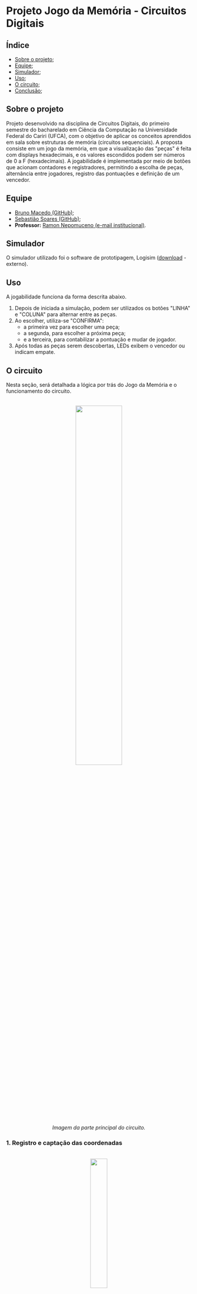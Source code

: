 # Projeto Jogo da Memória - Circuitos Digitais

## Índice
- [Sobre o projeto](#sobre-o-projeto);
- [Equipe](#equipe);
- [Simulador](#simulador);
- [Uso](#uso);
- [O circuito](#o-circuito);
- [Conclusão](#conclusão);

## Sobre o projeto

Projeto desenvolvido na disciplina de Circuitos Digitais, do primeiro semestre do bacharelado em Ciência da Computação na Universidade Federal do Cariri (UFCA), com o objetivo de aplicar os conceitos aprendidos em sala sobre estruturas de memória (circuitos sequenciais).
A proposta consiste em um jogo da memória, em que a visualização das "peças" é feita com displays hexadecimais, e os valores escondidos podem ser números de 0 a F (hexadecimais). A jogabilidade é implementada por meio de botões que acionam contadores e registradores, permitindo a escolha de peças, alternância entre jogadores, registro das pontuações e definição de um vencedor.

## Equipe
- [Bruno Macedo (GitHub)](https://github.com/brunom-dev);
- [Sebastião Soares (GitHub)](https://github.com/sebastiaosoares);
- **Professor:** [Ramon Nepomuceno (e-mail institucional)](mailto:ramon.nepomuceno@ufca.edu.br).

## Simulador
O simulador utilizado foi o software de prototipagem, Logisim ([download](https://sourceforge.net/projects/circuit/) - externo).

## Uso
A jogabilidade funciona da forma descrita abaixo.
1. Depois de iniciada a simulação, podem ser utilizados os botões "LINHA" e "COLUNA" para alternar entre as peças.
2. Ao escolher, utiliza-se "CONFIRMA":
   - a primeira vez para escolher uma peça;
   - a segunda, para escolher a próxima peça;
   - e a terceira, para contabilizar a pontuação e mudar de jogador.
3. Após todas as peças serem descobertas, LEDs exibem o vencedor ou indicam empate.

## O circuito
Nesta seção, será detalhada a lógica por trás do Jogo da Memória e o funcionamento do circuito.

<div align="center">
   <br><img width="50%" src="docs/0.png"><br>
   <i>Imagem da parte principal do circuito.</i><br>
</div>

### 1. Registro e captação das coordenadas
<div align="center">
   <br><img width="30%" src="docs/1.png"><br>
</div> <br>
Essa parte do circuito é responsável pela captação e registro das coordenadas selecionadas pelos jogadores no tabuleiro, armazenando-as em linha (LIN) e coluna (COL).

   - <strong>Botões de entrada (LINHA e COLUNA)</strong> <br>
        Esses botões atuam como sinais de controle para os flip-flops tipo D, responsáveis por registrar as coordenadas. Quando pressionados, alteram os valores das saídas correspondentes à linha (LIN) ou à coluna (COL).

   - <strong>Flip-Flops tipo D</strong> <br />
        Cada flip-flop registra e armazena o valor correspondente à linha ou coluna. O valor atualizado é exibido na saída ("LIN" e "COL"), representando as coordenadas escolhidas.

   - <strong>Saídas "x" e "y"</strong> <br />
        As saídas combinadas das coordenadas (x para coluna, y para linha) são utilizadas pelo circuito principal para acessar as posições do tabuleiro.
<br>

### 2. Gerenciador de Estados
<div align="center">
   <br><img width="30%" src="docs/2.png"><br>
</div> <br>
O gerenciador de estados é responsável por controlar o fluxo de estados do jogo, alternando entre os diferentes estágios da jogabilidade. Ele utiliza um flip-flop tipo D e portas lógicas para definir qual estado o jogo deve estar em um determinado momento.

   - <strong>Flip-Flop tipo D</strong> <br>
         O flip-flop armazena o estado atual do jogo. Quando o botão "CONFIRMA" é pressionado, ele gera um pulso de clock, permitindo que haja o avanço do estado atual para o próximo.
   - <strong> Portas AND </strong> <br>
         As portas AND recebem sinais dos estados anteriores e o sinal do botão CONFIRMA para calcular a transição entre os estados state0, state1, state2, e state3.

   - <strong> Estados (state0, state1, state2, state3) </strong> <br>
         Cada estado corresponde a uma fase específica do jogo:

        - <strong>state0</strong>: Seleção da primeira peça.
        - <strong>state1</strong>: Seleção da segunda peça.
        - <strong>state2</strong>: Confirmação das peças selecionadas.
        - <strong>state3</strong>: Alternância de jogador e atualização da pontuação. Após atingir o state3, a máquina de estados é resetada, retornando ao estado inicial (state0) para reiniciar o processo com o próximo jogador.
<br>

### 3. Gerenciador dos LED´S
<div align="center">
   <br><img width="30%" src="docs/3.png"><br>
</div> <br>

O demultiplexador (DMX) é responsável por controlar qual LED será aceso, indicando a peça atual que o jogador está percorrendo no tabuleiro. Ele utiliza as coordenadas registradas (XY) para selecionar a saída correspondente.

   - <strong>Entrada do DMX</strong>
      - O valor constante 1 é aplicado à entrada do demultiplexador. Isso significa que ele sempre terá um sinal ativo para ser enviado.
      - A variável de controle são as coordenadas XY (linha e coluna) provenientes do registro de coordenadas. Elas determinam qual saída será ativada.
      
   - <strong>Saídas do DMX</strong>
      - As saídas do demultiplexador correspondem aos túneis correspondente a cada LED do tabuleiro, com cada saída ativando o LED da peça atual que o jogador está percorrendo.
    
Na prática temos que ao navegar pelo tabuleiro utilizando os botões de controle (LINHA e COLUNA), o DMX atualiza a saída correspondente com base no valor das coordenadas registradas, acendendo o LED que indica a posição atual.

<br>


### 4. Registrador das posições selecionadas
<div align="center">
   <br><img width="30%" src="docs/4.png"><br>
</div> <br>

Este circuito é responsável por armazenar as coordenadas das posições escolhidas no tabuleiro durante as etapas de seleção das peças. Ele utiliza flip-flops tipo D e portas lógicas para gerenciar e registrar as posições para cada jogada.

   - <strong> Entrada de Controle </strong> <br>
       O botão "CONFIRMA" serve como sinal de controle. Ele é usado para permitir o registro das coordenadas selecionadas, gerando um pulso que ativa o armazenamento nos flip-flops correspondentes.

   - <strong> Estados State0 e State1 </strong> <br>
        O controle do circuito é dividido em dois estados principais:
       - State0: Registra as coordenadas da primeira peça selecionada (LIN1 e COL1).
       - State1: Registra as coordenadas da segunda peça selecionada (LIN2 e COL2).
       
   - <strong> Flip-Flops Tipo D </strong> <br> 
     Cada flip-flop armazena um valor de coordenada:
     - LIN1 e COL1 armazenam as coordenadas da primeira peça.
     - LIN2 e COL2 armazenam as coordenadas da segunda peça.

   - <strong> Portas AND </strong> <br> 
      As portas AND garantem que o registro só ocorra quando o botão "CONFIRMA" é pressionado e o circuito está no estado correto (state0 ou state1).

   - <strong> Saídas </strong> <br>
     As combinações das saídas dos flip-flops (savedXY1 e savedXY2) representam as coordenadas armazenadas de cada peça selecionada.


<br>


### 5. Multiplexadores para Seleção de Peças
<div align="center">
   <br><img width="30%" src="docs/5.png"><br>
</div> <br>

Esses multiplexadores (MUX) são responsaveis por manter a primeira peça selecionada ativa no tabuleiro enquanto o jogador escolhe a segunda peça do par.

- <strong>Entradas</strong>
     - Os multiplexadores recebem entradas que representam as posições possíveis no tabuleiro. Cada posição é associada a uma coordenada (linha e coluna) do tabuleiro.
     - As coordenadas salvas (savedXY1 e savedXY2) são usadas como sinais de controle.
- <strong>MUX 1:</strong> Mantém ativa a posição correspondente à primeira peça selecionada, utilizando as coordenadas salvas em savedXY1
- <strong>MUX 2:</strong> Ativa a posição correspondente à segunda peça selecionada, utilizando as coordenadas salvas em savedXY2
- <strong>Saidas</strong>
     - <strong>valueXY1</strong> Mantém a ativação da primeira peça, garantindo que ela continue iluminada durante a escolha da segunda peça.
     - <strong>valueXY2:</strong> Ativa a segunda peça com base na nova seleção do jogador.
<br>
Esse é um funcionamento essencial no jogo da memória, pois assim possibilita os jogadores memorizarem as peças e suas respectivas posições durante o andamento do jogo.

<br>


### 6. Estrutura de Verificação de Acerto
<div align="center">
   <br><img width="30%" src="docs/6.png"><br>
</div> <br>

Estrutura responsável por comparar os valores das peças selecionadas e determinar se houve um acerto, gerando um sinal para indicar o resultado. Ele utiliza comparadores e portas lógica combinacionais para realizar a verificação.

- <strong>Entradas</strong>
   - valueXY1 e valueXY2: Representam os valores das peças selecionadas no tabuleiro. São as saídas dos multiplexadores descritos na Etapa 5.
   - state3: Representa o estado do jogo em que ocorre a verificação de acerto, garantindo que a comparação só seja realizada na etapa correta e contabilize acerto apenas por um instante de pulso.
- <strong>Comparador</strong>
   - O comparador verifica a igualdade entre valueXY1 e valueXY2. e os valores forem iguais, a saída do comparador será ativada (lógica 1), indicando que as peças formar um par correto.
- <strong>Porta AND</strong>
   - A porta AND combina o resultado do comparador com o sinal do estado state3. Isso assegura que o pulso de "acerto" (correct) só será gerado se o jogo estiver no estado de verificação e os valores forem iguais.
- <strong> Saída: correct </strong>
   - A saída correct indica se o jogador acertou ao selecionar as peças. Este sinal é utilizado para atualizar a pontuação como vai ser descrito posteriomente.


### 7. Verificador de acerto de cada peça:
<div align="center">
   <br><img width="30%" src="docs/7.png"><br>
</div> <br>

Agora que temos a indicação de um acerto (**correct**) e as coordenadas salvas das duas últimas peças selecionadas (**savedXY1** e **savedXY2**), podemos criar as estruturas que verificam se cada peça já teve seu par descoberto. Para isso, verifica-se, em cada caso, se uma das coordenadas salvas é igual à coordenada da peça e, caso seja, se receber 1 em **correct**, enviará um pulso de acerto para a peça correspondente por meio da variável **correct_xy**, em que **xy** é a coordenada da peça (**correct_00**, **correct_01**, …, **correct_33**).

Esse pulso de acerto específico de cada peça será, mais à frente, registrado e servirá para indicar que a peça deve permanecer em exibição, por ter tido seu par descoberto.


### 8. Verificadores do estado de exibição dos valores:
<div align="center">
   <br><img width="30%" src="docs/8.png"><br>
</div> <br>

Nesse circuito, temos a intenção de receber, para cada peça, uma variável **vXY**, sendo **XY** sua coordenada, que indique com 0 ou 1 se a peça deve ser exibida.

* Para isso, verifica-se os fatores, em cada peça:
  * Se é a primeira peça selecionada da jogada (**LIN1** e **COL1**) e não está no estado 0 (único que não exibe peça da jogada atual) – estado passageiro;
  * Se for a segunda peça selecionada da jogada (**LIN2** e **COL2**) e está no estado 2 (único que possui a atual segunda peça em exibição) – estado passageiro;
  * Se o registro de **correct_xy** (**xy** sendo a coordenada) for 1, indicando que a peça foi acertada – estado permanente.

Assim, em qualquer um desses casos, conforme indicado na imagem, a peça deve ser exibida. Portanto, o **vXY** da peça **XY** recebe 1.


### 9. Mostrando ou ocultando os valores:
<div align="center">
   <br><img width="30%" src="docs/9.png"><br>
</div> <br>

Já sabemos se os valores devem ser mostrados ou ocultados em cada caso. Em seguida, utilizaremos essas informações para mostrar ou ocultar os valores das peças.

Assim, temos um conjunto de **MUX** que escolhem valor nulo se **vXY** equivaler a 0 (não mostrar) ou escolhem o valor real da peça caso **vXY** equivaler a 1 (mostrar).

**Observação:** os valores de cada peça, nessa versão do projeto, são fixos e definidos em tempo de desenvolvimento, apesar de que uma geração aleatória desses valores pode ser possível.


### 10. Registra a vez de P1 e P2:
<div align="center">
   <br><img width="30%" src="docs/10.png"><br>
</div> <br>

O estado 3 do nosso circuito indica a transição entre uma jogada completa e outra. Então foi utilizado um contador de 1 bit, que varia entre 0 e 1, e é ativado pelo pulso do terceiro estado, indicando então a mudança entre as vezes dos jogadores. Desse modo, a saída do contador é armazenada na variável **P2**, que é positiva quando a vez for do *player 2*, enquanto a variável **P1** recebe o inverso de **P2**, correspondendo à jogada do *player 1*.


### 11. Registra os pontos de P1 e P2:
<div align="center">
   <br><img width="30%" src="docs/11.png"><br>
</div> <br>

Sabendo-se a vez de cada jogador, indicada pelos túneis correspondentes, agora foram inseridos dois contadores, que incrementam ao pulso enviado pelo túnel **correct**, somente se, para o primeiro contador, for a vez do jogador 1 e, para o segundo contador, a vez do jogador 2.

Ou seja:  
**correct** × **!P2**, incrementa **PONTOS P1**.  
**correct** × **P2**, incrementa **PONTOS P2**.


### 12. Exibição do vencedor:
<div align="center">
   <br><img width="30%" src="docs/12.png"><br>
</div> <br>

Essa parte do circuito indica o vencedor. Para isso, primeiro verifica-se se o jogo chegou ao fim, caso as pontuações dos jogadores somem 8 (soma máxima possível ao fim do jogo). Em seguida, compara **PONTOS P1** e **PONTOS P2**. Caso sejam iguais, **win0** recebe 1, indicando empate. Se não, a depender da maior pontuação, **win1** (para o jogador 1) ou **win2** (para o jogador 2) receberá 1 e acionará os LEDs que indicam o vencedor na parte principal do circuito.


### 13. Tratamento de erro de seleção de peça já “aberta”:
<div align="center">
   <br><img width="30%" src="docs/13.png"><br>
</div> <br>

O circuito, após a inclusão de todas as estruturas anteriores, já apresenta bom funcionamento, exceto pelo fato de que selecionar duas vezes a mesma peça, por exemplo, conta como uma jogada válida e acrescenta à pontuação do jogador correspondente.

Sendo assim, para evitar que isso ocorra, foi adicionada uma validação ao ato de confirmar a seleção de uma determinada peça. O túnel responsável por receber a confirmação do jogador é chamado **CONFIRMAR**. Assim, chamamos de **CONFIRMA** o túnel que realmente transportará uma confirmação, caso a peça confirmada pelo usuário *NÃO* esteja "aberta", isto é, não esteja em exibição.

Dessa forma, a validação consiste em descobrir se o verificador da peça confirmada pelo jogador está ligado, por meio de um MUX que escolhe entre os verificadores de cada peça, a partir da posição da peça em questão. Uma observação importante é que, caso estejamos no estado 2, não precisamos nos preocupar com a confirmação sobre uma peça já selecionada, pois essa ação, nesse estado, apenas deve mudar para o estado de verificação.

Logo, **CONFIRMA** = (*state2* + *saída do MUX*) × **CONFIRMAR**, para todos os efeitos que essa confirmação implicar.
